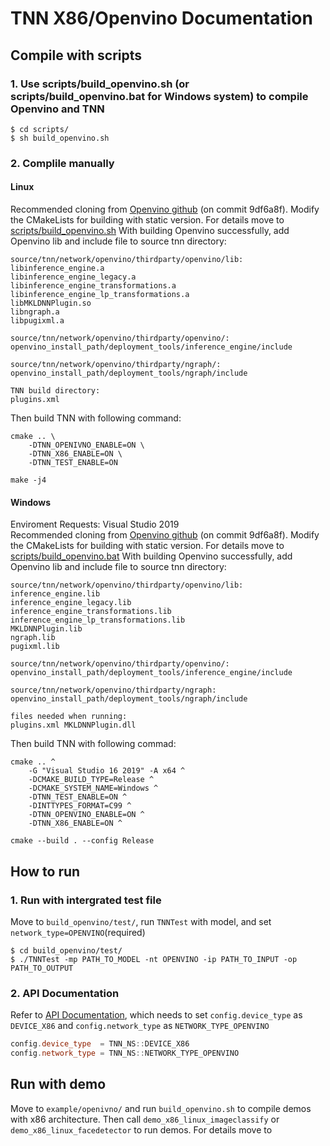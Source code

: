 # TNN X86/Openvino Documentation

## Compile with scripts
### 1. Use scripts/build_openvino.sh (or scripts/build_openvino.bat for Windows system) to compile Openvino and TNN
```
$ cd scripts/
$ sh build_openvino.sh
```

### 2. Complile manually
#### Linux
Recommended cloning from [Openvino github](https://github.com/openvinotoolkit/openvino) (on commit 9df6a8f). Modify the CMakeLists for building with static version. For details move to [scripts/build_openvino.sh](../../../scripts/build_openvino.sh)
With building Openvino successfully, add Openvino lib and include file to source tnn directory:
```
source/tnn/network/openvino/thirdparty/openvino/lib:
libinference_engine.a
libinference_engine_legacy.a
libinference_engine_transformations.a
libinference_engine_lp_transformations.a
libMKLDNNPlugin.so
libngraph.a
libpugixml.a

source/tnn/network/openvino/thirdparty/openvino/:
openvino_install_path/deployment_tools/inference_engine/include

source/tnn/network/openvino/thirdparty/ngraph/:
openvino_install_path/deployment_tools/ngraph/include

TNN build directory:
plugins.xml
```
Then build TNN with following command:
```
cmake .. \
    -DTNN_OPENIVNO_ENABLE=ON \
    -DTNN_X86_ENABLE=ON \
    -DTNN_TEST_ENABLE=ON 

make -j4
```

#### Windows
Enviroment Requests: Visual Studio 2019 <br>
Recommended cloning from [Openvino github](https://github.com/openvinotoolkit/openvino) (on commit 9df6a8f). Modify the CMakeLists for building with static version. For details move to [scripts/build_openvino.bat](../../../scripts/build_openvino.bat)
With building Openvino successfully, add Openvino lib and include file to source tnn directory:
```
source/tnn/network/openvino/thirdparty/openvino/lib:
inference_engine.lib
inference_engine_legacy.lib
inference_engine_transformations.lib
inference_engine_lp_transformations.lib
MKLDNNPlugin.lib
ngraph.lib
pugixml.lib

source/tnn/network/openvino/thirdparty/openvino/:
openvino_install_path/deployment_tools/inference_engine/include

source/tnn/network/openvino/thirdparty/ngraph:
openvino_install_path/deployment_tools/ngraph/include

files needed when running:
plugins.xml MKLDNNPlugin.dll
```
Then build TNN with following commad:
```
cmake .. ^
    -G "Visual Studio 16 2019" -A x64 ^
    -DCMAKE_BUILD_TYPE=Release ^
    -DCMAKE_SYSTEM_NAME=Windows ^
    -DTNN_TEST_ENABLE=ON ^
    -DINTTYPES_FORMAT=C99 ^
    -DTNN_OPENVINO_ENABLE=ON ^
    -DTNN_X86_ENABLE=ON ^

cmake --build . --config Release
```

## How to run
### 1. Run with intergrated test file
Move to ```build_openvino/test/```, run ```TNNTest``` with model, and set ```network_type=OPENVINO```(required)
```
$ cd build_openvino/test/
$ ./TNNTest -mp PATH_TO_MODEL -nt OPENVINO -ip PATH_TO_INPUT -op PATH_TO_OUTPUT
```

### 2. API Documentation
Refer to [API Documentation](doc/en/user/api.md), which needs to set ```config.device_type``` as ```DEVICE_X86``` and ```config.network_type``` as ```NETWORK_TYPE_OPENVINO```
```cpp
config.device_type  = TNN_NS::DEVICE_X86
config.network_type = TNN_NS::NETWORK_TYPE_OPENVINO
```

## Run with demo
Move to ```example/openivno/``` and run ```build_openvino.sh``` to compile demos with x86 architecture. Then call ```demo_x86_linux_imageclassify``` or ```demo_x86_linux_facedetector``` to run demos. For details move to 

